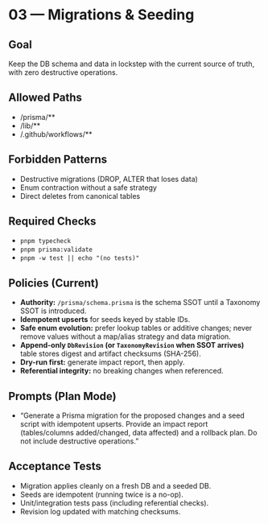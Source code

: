 # 03 — Migrations & Seeding

## Goal
Keep the DB schema and data in lockstep with the current source of truth, with zero destructive operations.

## Allowed Paths
- /prisma/**
- /lib/**
- /.github/workflows/**

## Forbidden Patterns
- Destructive migrations (DROP, ALTER that loses data)
- Enum contraction without a safe strategy
- Direct deletes from canonical tables

## Required Checks
- `pnpm typecheck`
- `pnpm prisma:validate`
- `pnpm -w test || echo "(no tests)"`

## Policies (Current)
- **Authority:** `/prisma/schema.prisma` is the schema SSOT until a Taxonomy SSOT is introduced.
- **Idempotent upserts** for seeds keyed by stable IDs.
- **Safe enum evolution:** prefer lookup tables or additive changes; never remove values without a map/alias strategy and data migration.
- **Append-only `DbRevision` (or `TaxonomyRevision` when SSOT arrives)** table stores digest and artifact checksums (SHA-256).
- **Dry-run first:** generate impact report, then apply.
- **Referential integrity:** no breaking changes when referenced.

## Prompts (Plan Mode)
- “Generate a Prisma migration for the proposed changes and a seed script with idempotent upserts. Provide an impact report (tables/columns added/changed, data affected) and a rollback plan. Do not include destructive operations.”

## Acceptance Tests
- Migration applies cleanly on a fresh DB and a seeded DB.
- Seeds are idempotent (running twice is a no-op).
- Unit/integration tests pass (including referential checks).
- Revision log updated with matching checksums.
